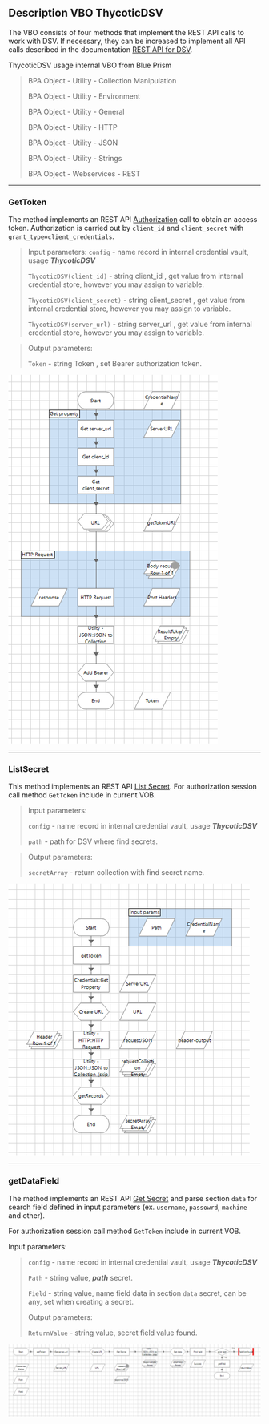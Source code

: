 [title]: # (Blue Prism, VBO ThycoticDSV)
[tags]: # (DevOps Secrets Vault,DSV)
[priority]: # (2)

## Description VBO ThycoticDSV

The VBO consists of four methods that implement the REST API calls to work with DSV. If necessary, they can be increased to implement all API calls described in the documentation [REST API for DSV](https://dsv.thycotic.com/api).

ThycoticDSV usage internal VBO from Blue Prism

> BPA Object - Utility - Collection Manipulation
>
> BPA Object - Utility - Environment
>
> BPA Object - Utility - General
>
> BPA Object - Utility - HTTP
>
> BPA Object - Utility - JSON
>
> BPA Object - Utility - Strings
>
> BPA Object - Webservices - REST
> 
---

### GetToken

The method implements an REST API [Authorization](https://dsv.thycotic.com/api#operation/token) call to obtain an access token. Authorization is carried out by ``client_id`` and ``client_secret`` with ``grant_type=client_credentials``.

> Input parameters: 
> ``config`` - name record in internal credential vault, usage ***ThycoticDSV***
> 
> ``ThycoticDSV(client_id)`` - string client_id , get value from internal credential store, however you may assign to variable.
>
> ``ThycoticDSV(client_secret)`` - string client_secret , get value from internal credential store, however you may assign to variable.
> 
> ``ThycoticDSV(server_url)`` -  string server_url , get value from internal credential store, however you may assign to variable.

> Output parameters: 
>
> ``Token`` - string  Token , set Bearer authorization token.
> 

![GetToken](Images/GetToken.png)

---

### ListSecret

This method implements an REST API [List Secret](https://dsv.thycotic.com/api#operation/listSecretPaths). For authorization session call method ``GetToken`` include in current VOB.

> Input parameters: 
> 
> ``config`` - name record in internal credential vault, usage ***ThycoticDSV***
>
> ``path`` - path for DSV where find secrets.

> Output parameters:
>
> ``secretArray`` - return collection with find secret name.

![ListSecret](Images/listSecret.png)

---

### getDataField

The method implements an REST API [Get Secret](https://dsv.thycotic.com/api#operation/getSecret) and parse section ``data`` for search field defined in input parameters (ex. `username`, `passowrd`, `machine` and other).

For authorization session call method ``GetToken`` include in current VOB.

Input parameters:

>
>``config`` - name record in internal credential vault, usage ***ThycoticDSV***
> 
> ``Path`` - string value, ***path*** secret.
> 
> ``Field`` - string value, name field data in section ``data`` secret, can be any, set when creating a secret.
> 
> Output parameters:
> 
> ``ReturnValue`` - string value, secret field value found.

![GetDataFild](Images/GetDataField.png)